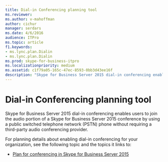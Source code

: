 ```yaml
---
title: Dial-in Conferencing planning tool
ms.reviewer: 
ms.author: v-mahoffman
author: cichur
manager: serdars
ms.date: 4/6/2016
audience: ITPro
ms.topic: article
f1.keywords:
- ms.lync.plan.Dialin
- ms.lync.plan.Dialin
ms.prod: skype-for-business-itpro
ms.localizationpriority: medium
ms.assetid: c1f79a05-165c-47ec-8593-0bb3d43ee16f
description: "Skype for Business Server 2015 dial-in conferencing enables users to join the audio portion of a Skype for Business Server 2015 conference by using a public switched telephone network phone without requiring a third-party audio conferencing provider."
---
```


# Dial-in Conferencing planning tool
 
Skype for Business Server 2015 dial-in conferencing enables users to join the audio portion of a Skype for Business Server 2015 conference by using a public switched telephone network (PSTN) phone without requiring a third-party audio conferencing provider.
  
For planning details about enabling dial-in conferencing for your organization, see the following topic and the topics it links to: 
  
- [Plan for conferencing in Skype for Business Server 2015](../../plan-your-deployment/conferencing/conferencing.md)
    

